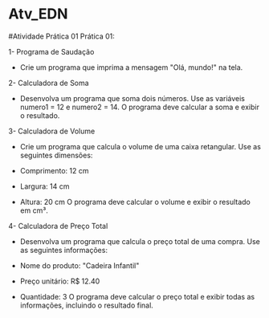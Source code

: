 # Atv_EDN

#Atividade Prática 01
Prática 01:

1- Programa de Saudação
* Crie um programa que imprima a mensagem "Olá, mundo!" na tela.

2- Calculadora de Soma
* Desenvolva um programa que soma dois números. Use as variáveis numero1 = 12 e numero2 = 14. O programa deve calcular a soma e exibir o resultado.

3- Calculadora de Volume
* Crie um programa que calcula o volume de uma caixa retangular. Use as seguintes dimensões:

* Comprimento: 12 cm
* Largura: 14 cm
* Altura: 20 cm
O programa deve calcular o volume e exibir o resultado em cm³.

4- Calculadora de Preço Total
* Desenvolva um programa que calcula o preço total de uma compra. Use as seguintes informações:

* Nome do produto: "Cadeira Infantil"
* Preço unitário: R$ 12.40
* Quantidade: 3
O programa deve calcular o preço total e exibir todas as informações, incluindo o resultado final.
